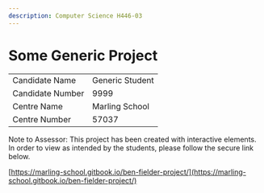 ```yaml
---
description: Computer Science H446-03
---
```


# Some Generic Project

&#x20;

|                  |                 |
| ---------------- | --------------- |
| Candidate Name   | Generic Student |
| Candidate Number | 9999            |
| Centre Name      | Marling School  |
| Centre Number    | 57037           |

Note to Assessor: This project has been created with interactive elements. In order to view as intended by the students, please follow the secure link below.

[https://marling-school.gitbook.io/ben-fielder-project/](https://marling-school.gitbook.io/ben-fielder-project/)

